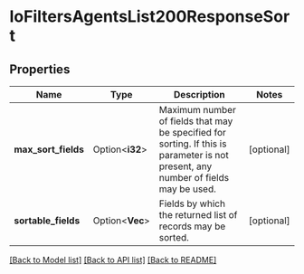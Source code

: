 # IoFiltersAgentsList200ResponseSort

## Properties

Name | Type | Description | Notes
------------ | ------------- | ------------- | -------------
**max_sort_fields** | Option<**i32**> | Maximum number of fields that may be specified for sorting. If this is parameter is not present, any number of fields may be used. | [optional]
**sortable_fields** | Option<**Vec<String>**> | Fields by which the returned list of records may be sorted. | [optional]

[[Back to Model list]](../README.md#documentation-for-models) [[Back to API list]](../README.md#documentation-for-api-endpoints) [[Back to README]](../README.md)


